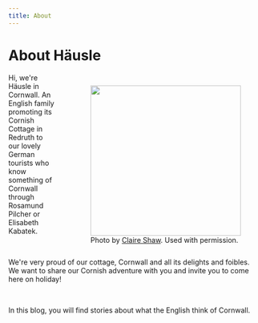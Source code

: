 ```yaml
---
title: About
---
```

# About Häusle

<div style="float:right; margin:10px 0 10px 30px;">
  <figure>
    <img src="https://hausleincornwall.com/bf434ea0-22b7-46b6-82fd-602bc190f438" style="width: 300px;" />
    <figcaption>Photo by <a href="http://instagram.com/claire">Claire Shaw</a>. Used with permission.</figcaption>

  </figure>
</div>

Hi, we're Häusle in Cornwall. An English family promoting its Cornish Cottage in Redruth to our lovely German tourists who know something of Cornwall through Rosamund Pilcher or Elisabeth Kabatek.

<br />

We're very proud of our cottage, Cornwall and all its delights and foibles. We want to share our Cornish adventure with you and invite you to come here on holiday!

<br />

In this blog, you will find stories about what the English think of Cornwall.

<br />

